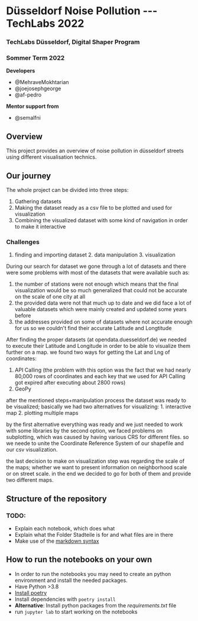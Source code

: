 # Düsseldorf Noise Pollution --- TechLabs 2022
### TechLabs Düsseldorf, Digital Shaper Program
### Sommer Term 2022

**Developers**
* @MehraveMokhtarian
* @joejosephgeorge
* @af-pedro

**Mentor support from**
* @semalfni

## Overview

This project provides an overview of noise pollution in düsseldorf streets using different visualisation technics.

## Our journey 

The whole project can be divided into three steps:

1. Gathering datasets 
2. Making the dataset ready as a csv file to be plotted and used for visualization 
3. Combining the visualized dataset with some kind of navigation in order to make it interactive

### Challenges

1. finding and importing dataset  2. data manipulation  3. visualization

During our search for dataset we gone through a lot of datasets and there were some problems with most of the datasets that were available such as:

1. the number of stations were not enough which means that the final visualization would be so much generalized that could not be accurate on the scale of one city at all
2. the provided data were not that much up to date and we did face a lot of valuable datasets which were mainly created and updated some years before 
3. the addresses provided on some of datasets where not accurate enough for us so we couldn't find their accurate Latitude and Longtitude 

After finding the proper datasets (at opendata.duesseldorf.de) we needed to execute their Latitude and Longitude in order to be able to visualize them further on a map. we found two ways for getting the Lat and Lng of coordinates:

1. API Calling (the problem with this option was the fact that we had nearly 80,000 rows of coordinates and each key that we used for API Calling got expired after executing about 2800 rows)
2. GeoPy

after the mentioned steps+manipulation process the dataset was ready to be visualized;
basically we had two alternatives for visualizing: 1. interactive map 2. plotting multiple maps

by the first alternative everything was ready and we just needed to work with some libraries 
by the second option, we faced problems on subplotting, which was caused by having various CRS for different files. so we neede to unite the Coordinate Reference System of our shapefile and our csv visualization.

the last decision to make on visualization step was regarding the scale of the maps; whether we want to present information on neighborhood scale or on street scale. in the end we decided to go for both of them and provide two different maps.

## Structure of the repository

### TODO: 
- Explain each notebook, which does what
- Explain what the Folder Stadteile is for and what files are in there
- Make use of the [markdown syntax](https://www.markdownguide.org/basic-syntax/)


## How to run the notebooks on your own

- In order to run the notebooks you may need to create an python environment and install the needed packages.
- Have Python >3.8
- [Install poetry](https://python-poetry.org/)
- Install dependencies with `poetry install`
- **Alternative**: Install python packages from the *requirements.txt* file
- run `jupyter lab` to start working on the notebooks
